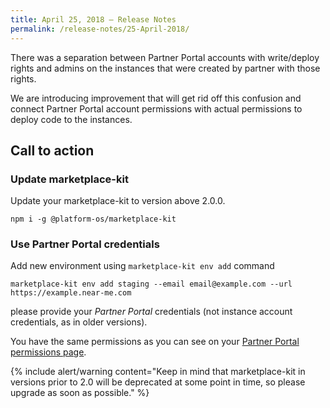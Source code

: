 ```yaml
---
title: April 25, 2018 — Release Notes
permalink: /release-notes/25-April-2018/
---
```


There was a separation between Partner Portal accounts with write/deploy rights and admins on the instances that were created by partner with those rights.

We are introducing improvement that will get rid off this confusion and connect Partner Portal account permissions with actual permissions to deploy code to the instances.

## Call to action

### Update marketplace-kit

Update your marketplace-kit to version above 2.0.0.

    npm i -g @platform-os/marketplace-kit

### Use Partner Portal credentials

Add new environment using `marketplace-kit env add` command

    marketplace-kit env add staging --email email@example.com --url https://example.near-me.com

please provide your _Partner Portal_ credentials (not instance account credentials, as in older versions).

You have the same permissions as you can see on your [Partner Portal permissions page](https://portal.apps.near-me.com/me/permissions).

{% include alert/warning content="Keep in mind that marketplace-kit in versions prior to 2.0 will be deprecated at some point in time, so please upgrade as soon as possible." %}
